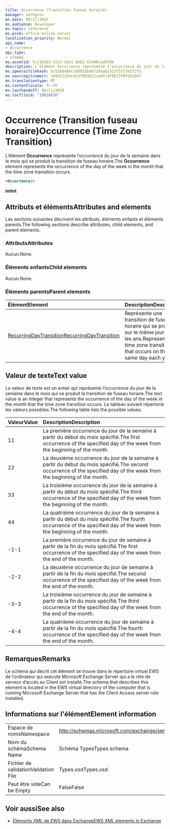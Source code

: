 ```yaml
---
title: Occurrence (Transition fuseau horaire)
manager: sethgros
ms.date: 09/17/2015
ms.audience: Developer
ms.topic: reference
ms.prod: office-online-server
localization_priority: Normal
api_name:
- Occurrence
api_type:
- schema
ms.assetid: 5c1142b1-c51f-42e1-bbb2-57e00cad0fdb
description: L’élément Occurrence représente l’occurrence du jour de la semaine dans le mois qui se produit la transition de fuseau horaire.
ms.openlocfilehash: bc5160480cc6881bb9d724aa61323f5717d1f2fa
ms.sourcegitcommit: 34041125dc8c5f993b21cebfc4f8b72f0fd2cb6f
ms.translationtype: MT
ms.contentlocale: fr-FR
ms.lasthandoff: 06/11/2018
ms.locfileid: "19828636"
---
```

# <a name="occurrence-time-zone-transition"></a><span data-ttu-id="2bcdd-103">Occurrence (Transition fuseau horaire)</span><span class="sxs-lookup"><span data-stu-id="2bcdd-103">Occurrence (Time Zone Transition)</span></span>

<span data-ttu-id="2bcdd-104">L’élément **Occurrence** représente l’occurrence du jour de la semaine dans le mois qui se produit la transition de fuseau horaire.</span><span class="sxs-lookup"><span data-stu-id="2bcdd-104">The **Occurrence** element represents the occurrence of the day of the week in the month that the time zone transition occurs.</span></span> 
  
```xml
<Occurrence/>
```

<span data-ttu-id="2bcdd-105">**int**</span><span class="sxs-lookup"><span data-stu-id="2bcdd-105">**int**</span></span>

## <a name="attributes-and-elements"></a><span data-ttu-id="2bcdd-106">Attributs et éléments</span><span class="sxs-lookup"><span data-stu-id="2bcdd-106">Attributes and elements</span></span>

<span data-ttu-id="2bcdd-107">Les sections suivantes décrivent les attributs, éléments enfants et éléments parents.</span><span class="sxs-lookup"><span data-stu-id="2bcdd-107">The following sections describe attributes, child elements, and parent elements.</span></span>
  
### <a name="attributes"></a><span data-ttu-id="2bcdd-108">Attributs</span><span class="sxs-lookup"><span data-stu-id="2bcdd-108">Attributes</span></span>

<span data-ttu-id="2bcdd-109">Aucun.</span><span class="sxs-lookup"><span data-stu-id="2bcdd-109">None.</span></span>
  
### <a name="child-elements"></a><span data-ttu-id="2bcdd-110">Éléments enfants</span><span class="sxs-lookup"><span data-stu-id="2bcdd-110">Child elements</span></span>

<span data-ttu-id="2bcdd-111">Aucun.</span><span class="sxs-lookup"><span data-stu-id="2bcdd-111">None.</span></span>
  
### <a name="parent-elements"></a><span data-ttu-id="2bcdd-112">Éléments parents</span><span class="sxs-lookup"><span data-stu-id="2bcdd-112">Parent elements</span></span>

|<span data-ttu-id="2bcdd-113">**Élément**</span><span class="sxs-lookup"><span data-stu-id="2bcdd-113">**Element**</span></span>|<span data-ttu-id="2bcdd-114">**Description**</span><span class="sxs-lookup"><span data-stu-id="2bcdd-114">**Description**</span></span>|
|:-----|:-----|
|[<span data-ttu-id="2bcdd-115">RecurringDayTransition</span><span class="sxs-lookup"><span data-stu-id="2bcdd-115">RecurringDayTransition</span></span>](recurringdaytransition.md) <br/> |<span data-ttu-id="2bcdd-116">Représente une transition de fuseau horaire qui se produit sur le même jour tous les ans.</span><span class="sxs-lookup"><span data-stu-id="2bcdd-116">Represents a time zone transition that occurs on the same day each year.</span></span>  <br/> |
   
## <a name="text-value"></a><span data-ttu-id="2bcdd-117">Valeur de texte</span><span class="sxs-lookup"><span data-stu-id="2bcdd-117">Text value</span></span>

<span data-ttu-id="2bcdd-118">La valeur de texte est un entier qui représente l’occurrence du jour de la semaine dans le mois qui se produit la transition de fuseau horaire.</span><span class="sxs-lookup"><span data-stu-id="2bcdd-118">The text value is an integer that represents the occurrence of the day of the week in the month that the time zone transition occurs.</span></span> <span data-ttu-id="2bcdd-119">Le tableau suivant répertorie les valeurs possibles.</span><span class="sxs-lookup"><span data-stu-id="2bcdd-119">The following table lists the possible values.</span></span>
  
|<span data-ttu-id="2bcdd-120">**Valeur**</span><span class="sxs-lookup"><span data-stu-id="2bcdd-120">**Value**</span></span>|<span data-ttu-id="2bcdd-121">**Description**</span><span class="sxs-lookup"><span data-stu-id="2bcdd-121">**Description**</span></span>|
|:-----|:-----|
|<span data-ttu-id="2bcdd-122">1</span><span class="sxs-lookup"><span data-stu-id="2bcdd-122">1</span></span>  <br/> |<span data-ttu-id="2bcdd-123">La première occurrence du jour de la semaine à partir du début du mois spécifié.</span><span class="sxs-lookup"><span data-stu-id="2bcdd-123">The first occurrence of the specified day of the week from the beginning of the month.</span></span>  <br/> |
|<span data-ttu-id="2bcdd-124">2</span><span class="sxs-lookup"><span data-stu-id="2bcdd-124">2</span></span>  <br/> |<span data-ttu-id="2bcdd-125">La deuxième occurrence du jour de la semaine à partir du début du mois spécifié.</span><span class="sxs-lookup"><span data-stu-id="2bcdd-125">The second occurrence of the specified day of the week from the beginning of the month.</span></span>  <br/> |
|<span data-ttu-id="2bcdd-126">3</span><span class="sxs-lookup"><span data-stu-id="2bcdd-126">3</span></span>  <br/> |<span data-ttu-id="2bcdd-127">La troisième occurrence du jour de la semaine à partir du début du mois spécifié.</span><span class="sxs-lookup"><span data-stu-id="2bcdd-127">The third occurrence of the specified day of the week from the beginning of the month.</span></span>  <br/> |
|<span data-ttu-id="2bcdd-128">4</span><span class="sxs-lookup"><span data-stu-id="2bcdd-128">4</span></span>  <br/> |<span data-ttu-id="2bcdd-129">La quatrième occurrence du jour de la semaine à partir du début du mois spécifié.</span><span class="sxs-lookup"><span data-stu-id="2bcdd-129">The fourth occurrence of the specified day of the week from the beginning of the month.</span></span>  <br/> |
|<span data-ttu-id="2bcdd-130">-1</span><span class="sxs-lookup"><span data-stu-id="2bcdd-130">-1</span></span>  <br/> |<span data-ttu-id="2bcdd-131">La première occurrence du jour de semaine à partir de la fin du mois spécifié.</span><span class="sxs-lookup"><span data-stu-id="2bcdd-131">The first occurrence of the specified day of the week from the end of the month.</span></span>  <br/> |
|<span data-ttu-id="2bcdd-132">-2</span><span class="sxs-lookup"><span data-stu-id="2bcdd-132">-2</span></span>  <br/> |<span data-ttu-id="2bcdd-133">La deuxième occurrence du jour de semaine à partir de la fin du mois spécifié.</span><span class="sxs-lookup"><span data-stu-id="2bcdd-133">The second occurrence of the specified day of the week from the end of the month.</span></span>  <br/> |
|<span data-ttu-id="2bcdd-134">-3</span><span class="sxs-lookup"><span data-stu-id="2bcdd-134">-3</span></span>  <br/> |<span data-ttu-id="2bcdd-135">La troisième occurrence du jour de semaine à partir de la fin du mois spécifié.</span><span class="sxs-lookup"><span data-stu-id="2bcdd-135">The third occurrence of the specified day of the week from the end of the month.</span></span>  <br/> |
|<span data-ttu-id="2bcdd-136">-4</span><span class="sxs-lookup"><span data-stu-id="2bcdd-136">-4</span></span>  <br/> |<span data-ttu-id="2bcdd-137">La quatrième occurrence du jour de semaine à partir de la fin du mois spécifié.</span><span class="sxs-lookup"><span data-stu-id="2bcdd-137">The fourth occurrence of the specified day of the week from the end of the month.</span></span>  <br/> |
   
## <a name="remarks"></a><span data-ttu-id="2bcdd-138">Remarques</span><span class="sxs-lookup"><span data-stu-id="2bcdd-138">Remarks</span></span>

<span data-ttu-id="2bcdd-139">Le schéma qui décrit cet élément se trouve dans le répertoire virtuel EWS de l’ordinateur qui exécute Microsoft Exchange Server qui a le rôle de serveur d’accès au Client est installé.</span><span class="sxs-lookup"><span data-stu-id="2bcdd-139">The schema that describes this element is located in the EWS virtual directory of the computer that is running Microsoft Exchange Server that has the Client Access server role installed.</span></span>
  
## <a name="element-information"></a><span data-ttu-id="2bcdd-140">Informations sur l'élément</span><span class="sxs-lookup"><span data-stu-id="2bcdd-140">Element information</span></span>

|||
|:-----|:-----|
|<span data-ttu-id="2bcdd-141">Espace de noms</span><span class="sxs-lookup"><span data-stu-id="2bcdd-141">Namespace</span></span>  <br/> |http://schemas.microsoft.com/exchange/services/2006/types  <br/> |
|<span data-ttu-id="2bcdd-142">Nom du schéma</span><span class="sxs-lookup"><span data-stu-id="2bcdd-142">Schema Name</span></span>  <br/> |<span data-ttu-id="2bcdd-143">Schéma Types</span><span class="sxs-lookup"><span data-stu-id="2bcdd-143">Types schema</span></span>  <br/> |
|<span data-ttu-id="2bcdd-144">Fichier de validation</span><span class="sxs-lookup"><span data-stu-id="2bcdd-144">Validation File</span></span>  <br/> |<span data-ttu-id="2bcdd-145">Types.xsd</span><span class="sxs-lookup"><span data-stu-id="2bcdd-145">Types.xsd</span></span>  <br/> |
|<span data-ttu-id="2bcdd-146">Peut être vide</span><span class="sxs-lookup"><span data-stu-id="2bcdd-146">Can be Empty</span></span>  <br/> |<span data-ttu-id="2bcdd-147">False</span><span class="sxs-lookup"><span data-stu-id="2bcdd-147">False</span></span>  <br/> |
   
## <a name="see-also"></a><span data-ttu-id="2bcdd-148">Voir aussi</span><span class="sxs-lookup"><span data-stu-id="2bcdd-148">See also</span></span>

- [<span data-ttu-id="2bcdd-149">Éléments XML de EWS dans Exchange</span><span class="sxs-lookup"><span data-stu-id="2bcdd-149">EWS XML elements in Exchange</span></span>](ews-xml-elements-in-exchange.md)

